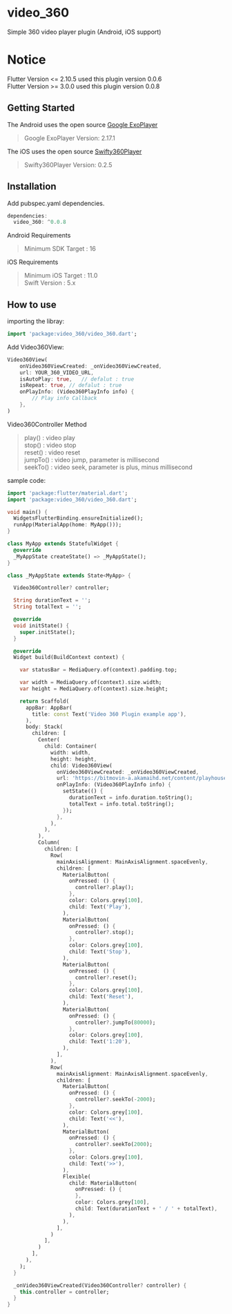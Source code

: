 # video_360

Simple 360 video player plugin
(Android, iOS support)

# Notice

Flutter Version <= 2.10.5 used this plugin version 0.0.6<br>
Flutter Version >= 3.0.0 used this plugin version 0.0.8 

## Getting Started

The Android uses the open source [Google ExoPlayer](https://github.com/google/ExoPlayer)

> Google ExoPlayer Version: 2.17.1

The iOS uses the open source [Swifty360Player](https://github.com/abdullahselek/Swifty360Player)

> Swifty360Player Version: 0.2.5

## Installation

Add pubspec.yaml dependencies.

```dart
dependencies:
  video_360: ^0.0.8
```

Android Requirements

> Minimum SDK Target : 16

iOS Requirements

> Minimum iOS Target : 11.0<br>
> Swift Version : 5.x

## How to use

importing the libray:

```dart
import 'package:video_360/video_360.dart';
```

Add Video360View:

```dart
Video360View(
    onVideo360ViewCreated: _onVideo360ViewCreated,
    url: YOUR_360_VIDEO_URL,
    isAutoPlay: true,   // defalut : true
    isRepeat: true, // defalut : true
    onPlayInfo: (Video360PlayInfo info) {
        // Play info Callback
    },
)
```

Video360Controller Method

> play() : video play<br>
> stop() : video stop<br>
> reset() : video reset<br>
> jumpTo() : video jump, parameter is millisecond<br>
> seekTo() : video seek, parameter is plus, minus millisecond

sample code:

```dart
import 'package:flutter/material.dart';
import 'package:video_360/video_360.dart';

void main() {
  WidgetsFlutterBinding.ensureInitialized();
  runApp(MaterialApp(home: MyApp()));
}

class MyApp extends StatefulWidget {
  @override
  _MyAppState createState() => _MyAppState();
}

class _MyAppState extends State<MyApp> {

  Video360Controller? controller;

  String durationText = '';
  String totalText = '';

  @override
  void initState() {
    super.initState();
  }

  @override
  Widget build(BuildContext context) {

    var statusBar = MediaQuery.of(context).padding.top;

    var width = MediaQuery.of(context).size.width;
    var height = MediaQuery.of(context).size.height;

    return Scaffold(
      appBar: AppBar(
        title: const Text('Video 360 Plugin example app'),
      ),
      body: Stack(
        children: [
          Center(
            child: Container(
              width: width,
              height: height,
              child: Video360View(
                onVideo360ViewCreated: _onVideo360ViewCreated,
                url: 'https://bitmovin-a.akamaihd.net/content/playhouse-vr/m3u8s/105560.m3u8',
                onPlayInfo: (Video360PlayInfo info) {
                  setState(() {
                    durationText = info.duration.toString();
                    totalText = info.total.toString();
                  });
                },
              ),
            ),
          ),
          Column(
            children: [
              Row(
                mainAxisAlignment: MainAxisAlignment.spaceEvenly,
                children: [
                  MaterialButton(
                    onPressed: () {
                      controller?.play();
                    },
                    color: Colors.grey[100],
                    child: Text('Play'),
                  ),
                  MaterialButton(
                    onPressed: () {
                      controller?.stop();
                    },
                    color: Colors.grey[100],
                    child: Text('Stop'),
                  ),
                  MaterialButton(
                    onPressed: () {
                      controller?.reset();
                    },
                    color: Colors.grey[100],
                    child: Text('Reset'),
                  ),
                  MaterialButton(
                    onPressed: () {
                      controller?.jumpTo(80000);
                    },
                    color: Colors.grey[100],
                    child: Text('1:20'),
                  ),
                ],
              ),
              Row(
                mainAxisAlignment: MainAxisAlignment.spaceEvenly,
                children: [
                  MaterialButton(
                    onPressed: () {
                      controller?.seekTo(-2000);
                    },
                    color: Colors.grey[100],
                    child: Text('<<'),
                  ),
                  MaterialButton(
                    onPressed: () {
                      controller?.seekTo(2000);
                    },
                    color: Colors.grey[100],
                    child: Text('>>'),
                  ),
                  Flexible(
                    child: MaterialButton(
                      onPressed: () {
                      },
                      color: Colors.grey[100],
                      child: Text(durationText + ' / ' + totalText),
                    ),
                  ),
                ],
              )
            ],
          )
        ],
      ),
    );
  }

  _onVideo360ViewCreated(Video360Controller? controller) {
    this.controller = controller;
  }
}
```
